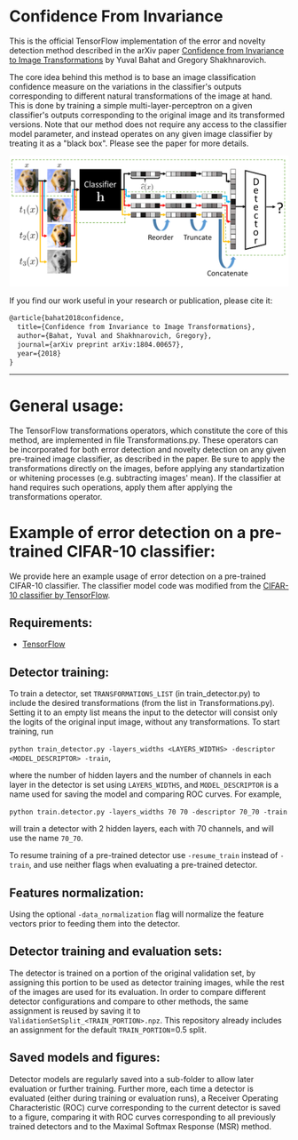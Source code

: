# Confidence From Invariance
This is the official TensorFlow implementation of the error and novelty detection method described in the arXiv paper [Confidence from Invariance to Image Transformations](https://arxiv.org/abs/1804.00657) by Yuval Bahat and Gregory Shakhnarovich.

The core idea behind this method is to base an image classification confidence measure on the variations in the classifier's outputs corresponding to different natural transformations of the image at hand. This is done by training a simple multi-layer-perceptron on a given classifier's outputs corresponding to the original image and its transformed versions. Note that our method does not require any access to the classifier model parameter, and instead operates on any given image classifier by treating it as a "black box". Please see the paper for more details.

![sketch](system-overview.png)

If you find our work useful in your research or publication, please cite it:

```
@article{bahat2018confidence,
  title={Confidence from Invariance to Image Transformations},
  author={Bahat, Yuval and Shakhnarovich, Gregory},
  journal={arXiv preprint arXiv:1804.00657},
  year={2018}
}
```
----------
# General usage:
The TensorFlow transformations operators, which constitute the core of this method, are implemented in file Transformations.py. These
 operators can be incorporated for both error detection and novelty detection on any given pre-trained image 
 classifier, as described in the paper. Be sure to apply the transformations directly on the images, before applying any standartization or whitening processes (e.g. subtracting images' mean). If the classifier at hand requires such operations, apply them after applying the transformations operator.

# Example of error detection on a pre-trained CIFAR-10 classifier:
We provide here an example usage of error detection on a pre-trained CIFAR-10 classifier. The classifier model code was modified from the [CIFAR-10 classifier by TensorFlow](https://github.com/tensorflow/models/tree/master/tutorials/image/cifar10).

## Requirements:
* [TensorFlow](https://www.tensorflow.org/)

## Detector training:
To train a detector, set ```TRANSFORMATIONS_LIST``` (in train_detector.py) to include the desired transformations (from the list in Transformations.py). Setting it to an empty list means the input to the detector will consist only the logits of the original input image, without any transformations. To start training, run

```python train_detector.py -layers_widths <LAYERS_WIDTHS> -descriptor <MODEL_DESCRIPTOR> -train```,

where the number of hidden layers and the number of channels in each layer in the detector is set using ```LAYERS_WIDTHS```, and ```MODEL_DESCRIPTOR``` is a name used for saving the model and comparing ROC curves. For example,

```python train.detector.py -layers_widths 70 70 -descriptor 70_70 -train```

will train a detector with 2 hidden layers, each with 70 channels, and will use the name ```70_70```.

To resume training of a pre-trained detector use ```-resume_train``` instead of ```-train```, and use neither flags when evaluating a pre-trained detector.

## Features normalization:
Using the optional ```-data_normalization``` flag will normalize the feature vectors prior to feeding them into the detector.

## Detector training and evaluation sets:
The detector is trained on a portion of the original validation set, by assigning this portion to be used as detector training images, while the rest of the images are used for its evaluation. In order to compare different detector configurations and compare to other methods, the same assignment is reused by saving it to ```ValidationSetSplit_<TRAIN_PORTION>.npz```. This repository already includes an assignment for the default ```TRAIN_PORTION```=0.5 split.

## Saved models and figures:
Detector models are regularly saved into a sub-folder to allow later evaluation or further training. Further more, each time a detector is evaluated (either during training or evaluation runs), a Receiver Operating Characteristic (ROC) curve corresponding to the current detector is saved to a figure, comparing it with ROC curves corresponding to all previously trained detectors and to the Maximal Softmax Response (MSR) method.
